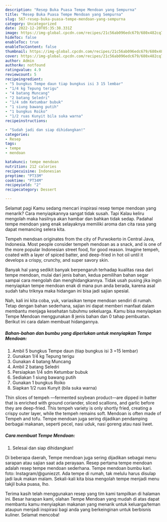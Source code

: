 ```yaml
---
description: "Resep Buka Puasa Tempe Mendoan yang Sempurna"
title: "Resep Buka Puasa Tempe Mendoan yang Sempurna"
slug: 567-resep-buka-puasa-tempe-mendoan-yang-sempurna
category: Uncategorized
date: 2022-12-20T05:35:38.331Z
image: https://img-global.cpcdn.com/recipes/21c56ab096edc679/680x482cq70/tempe-mendoan-foto-resep-utama.jpg
hideToc: false
enableToc: true
enableTocContent: false
thumbnail: https://img-global.cpcdn.com/recipes/21c56ab096edc679/680x482cq70/tempe-mendoan-foto-resep-utama.jpg
cover: https://img-global.cpcdn.com/recipes/21c56ab096edc679/680x482cq70/tempe-mendoan-foto-resep-utama.jpg
author: Admin
authorAv: notfound
ratingvalue: 4.9
reviewcount: 5
recipeingredient:
- "5 bungkus Tempe daun tiap bungkus isi 3 15 lembar"
- "1/4 kg Tepung terigu"
- "4 batang Muncang"
- "2 batang Seledri"
- "1/4 sdm Ketumbar bubuk"
- "1 siung bawang putih"
- "1 bungkus Roiko"
- "1/2 ruas Kunyit bila suka warna"
recipeinstructions:

- "Sudah jadi dan siap dihidangkan!"
categories:
- Resep
tags:
- tempe
- mendoan

katakunci: tempe mendoan 
nutrition: 212 calories
recipecuisine: Indonesian
preptime: "PT33M"
cooktime: "PT34M"
recipeyield: "2"
recipecategory: Dessert

---
```



Selamat pagi Kamu sedang mencari inspirasi resep tempe mendoan yang menarik? Cara menyiapkannya sangat tidak susah. Tapi Kalau keliru mengolah maka hasilnya akan hambar dan bahkan tidak sedap. Padahal tempe mendoan yang enak selayaknya memiliki aroma dan cita rasa yang dapat memancing selera kita.


Tempeh mendoan originates from the city of Purwokerto in Central Java, Indonesia. Most people consider tempeh mendoan as a snack, and is one of the more popular Indonesian street food, for good reason. Imagine tempeh, coated with a layer of spiced batter, and deep-fried in hot oil until it develops a crispy, crunchy, and super savory skin.

Banyak hal yang sedikit banyak berpengaruh terhadap kualitas rasa dari tempe mendoan, mulai dari jenis bahan, kedua pemilihan bahan segar sampai cara mengolah dan menghidangkannya. Tidak usah pusing jika ingin menyiapkan tempe mendoan enak di mana pun anda berada, karena asal sudah tahu triknya maka hidangan ini bisa jadi sajian spesial.


Nah, kali ini kita coba, yuk, variasikan tempe mendoan sendiri di rumah. Tetap dengan bahan sederhana, sajian ini dapat memberi manfaat dalam membantu menjaga kesehatan tubuhmu sekeluarga. Kamu bisa menyiapkan Tempe Mendoan menggunakan 8 jenis bahan dan 0 tahap pembuatan. Berikut ini cara dalam membuat hidangannya.

<!--inarticleads1-->

##### Bahan-bahan dan bumbu yang diperlukan untuk menyiapkan Tempe Mendoan:

1. Ambil 5 bungkus Tempe daun (tiap bungkus isi 3 =15 lembar)
1. Gunakan 1/4 kg Tepung terigu
1. Gunakan 4 batang Muncang
1. Ambil 2 batang Seledri
1. Persiapkan 1/4 sdm Ketumbar bubuk
1. Sediakan 1 siung bawang putih
1. Gunakan 1 bungkus Roiko
1. Siapkan 1/2 ruas Kunyit (bila suka warna)


Thin slices of tempeh —fermented soybean product—are dipped in batter that is enriched with ground coriander, sliced scallions, and garlic before they are deep-fried. This tempeh variety is only shortly fried, creating a crispy outer layer, while the tempeh remains soft. Mendoan is often made of Tempeh and tofu. Tempe mendoan juga sering dijadikan pendamping berbagai makanan, seperti pecel, nasi uduk, nasi goreng atau nasi liwet. 

<!--inarticleads2-->

##### Cara membuat Tempe Mendoan:


1. Selesai dan siap dihidangkan!

Di beberapa daerah, Tempe mendoan juga sering dijadikan sebagai menu sarapan atau sajian saat ada perayaan. Resep pertama tempe mendoan adalah resep tempe mendoan sederhana. Tempe mendoan bumbu kari. foto: Instagram/@guniezzt. Ada tempe di rumah, tak melulu harus disulap jadi lauk makan malam. Sekali-kali kita bisa mengolah tempe menjadi menu takjil buka puasa, lho. 

Terima kasih telah menggunakan resep yang tim kami tampilkan di halaman ini. Besar harapan kami, olahan Tempe Mendoan yang mudah di atas dapat membantu kamu menyiapkan makanan yang menarik untuk keluarga/teman ataupun menjadi inspirasi bagi anda yang berkeinginan untuk berbisnis kuliner. Selamat mencoba!
